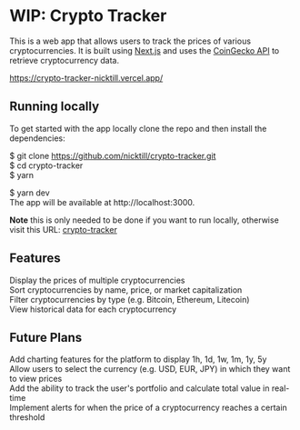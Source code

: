 # WIP: Crypto Tracker 

This is a web app that allows users to track the prices of various cryptocurrencies. It is built using [Next.js](https://nextjs.org/) and uses the [CoinGecko API](https://www.coingecko.com/api/docs/v3) to retrieve cryptocurrency data.

https://crypto-tracker-nicktill.vercel.app/

## Running locally

To get started with the app locally clone the repo and then install the dependencies:


$ git clone https://github.com/nicktill/crypto-tracker.git<br>
$ cd crypto-tracker<br>
$ yarn<br>

$ yarn dev<br>
The app will be available at http://localhost:3000.<br>

**Note** this is only needed to be done if you want to run locally, otherwise visit this URL: [crypto-tracker](https://crypto-tracker-nicktill.vercel.app/)

## Features
Display the prices of multiple cryptocurrencies<br>
Sort cryptocurrencies by name, price, or market capitalization<br>
Filter cryptocurrencies by type (e.g. Bitcoin, Ethereum, Litecoin)<br>
View historical data for each cryptocurrency<br>

## Future Plans
Add charting features for the platform to display 1h, 1d, 1w, 1m, 1y, 5y<br>
Allow users to select the currency (e.g. USD, EUR, JPY) in which they want to view prices<br>
Add the ability to track the user's portfolio and calculate total value in real-time<br>
Implement alerts for when the price of a cryptocurrency reaches a certain threshold<br>

